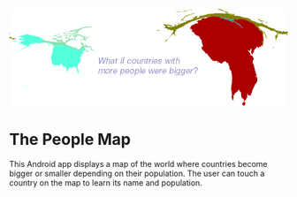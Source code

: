 <img src="https://github.com/OlvynChuru/The-People-Map/blob/master/ThePeopleMap/PeopleMapImage.PNG">

# The People Map
This Android app displays a map of the world where countries become bigger or smaller depending on their population. The user can touch a country on the map to learn its name and population.

